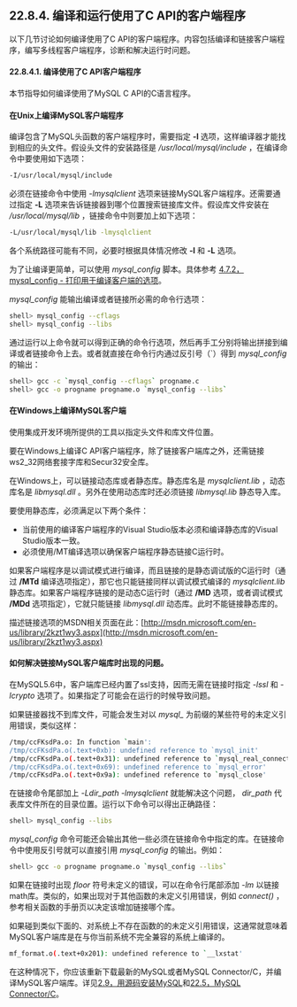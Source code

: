 ## 22.8.4. 编译和运行使用了C API的客户端程序
以下几节讨论如何编译使用了C API的客户端程序。内容包括编译和链接客户端程序，编写多线程客户端程序，诊断和解决运行时问题。

#### 22.8.4.1. 编译使用了C API客户端程序
本节指导如何编译使用了MySQL C API的C语言程序。
#### 在Unix上编译MySQL客户端程序
编译包含了MySQL头函数的客户端程序时，需要指定 **-I** 选项，这样编译器才能找到相应的头文件。假设头文件的安装路径是 */usr/local/mysql/include* ，在编译命令中要使用如下选项：

```bash
-I/usr/local/mysql/include
```

必须在链接命令中使用 *-lmysqlclient* 选项来链接MySQL客户端程序。还需要通过指定 **-L** 选项来告诉链接器到哪个位置搜索链接库文件。假设库文件安装在 */usr/local/mysql/lib* ，链接命令中则要加上如下选项：

```bash
-L/usr/local/mysql/lib -lmysqlclient
```

各个系统路径可能有不同，必要时根据具体情况修改 **-I** 和 **-L** 选项。 

为了让编译更简单，可以使用 *mysql_config* 脚本。具体参考 [4.7.2，mysql_config - 打印用于编译客户端的选项]()。

*mysql_config* 能输出编译或者链接所必需的命令行选项：

```bash
shell> mysql_config --cflags
shell> mysql_config --libs
```

通过运行以上命令就可以得到正确的命令行选项，然后再手工分别将输出拼接到编译或者链接命令上去。或者就直接在命令行内通过反引号（`）得到 *mysql_config* 的输出：

```bash
shell> gcc -c `mysql_config --cflags` progname.c
shell> gcc -o progname progname.o `mysql_config --libs`
```

#### 在Windows上编译MySQL客户端
使用集成开发环境所提供的工具以指定头文件和库文件位置。

要在Windows上编译C API客户端程序，除了链接客户端库之外，还需链接ws2_32网络套接字库和Secur32安全库。

在Windows上，可以链接动态库或者静态库。静态库名是 *mysqlclient.lib* ，动态库名是 *libmysql.dll* 。另外在使用动态库时还必须链接 *libmysql.lib* 静态导入库。

要使用静态库，必须满足以下两个条件：

* 当前使用的编译客户端程序的Visual Studio版本必须和编译静态库的Visual Studio版本一致。
* 必须使用/MT编译选项以确保客户端程序静态链接C运行时。

如果客户端程序是以调试模式进行编译，而且链接的是静态调试版的C运行时（通过 **/MTd** 编译选项指定），那它也只能链接同样以调试模式编译的 *mysqlclient.lib* 静态库。如果客户端程序链接的是动态C运行时（通过 **/MD** 选项，或者调试模式 **/MDd** 选项指定），它就只能链接 *libmysql.dll* 动态库。此时不能链接静态库的。

描述链接选项的MSDN相关页面在此：[http://msdn.microsoft.com/en-us/library/2kzt1wy3.aspx](http://msdn.microsoft.com/en-us/library/2kzt1wy3.aspx)

#### 如何解决链接MySQL客户端库时出现的问题。
在MySQL5.6中，客户端库已经内置了ssl支持，因而无需在链接时指定 *-lssl* 和 *-lcrypto* 选项了。如果指定了可能会在运行的时候导致问题。

如果链接器找不到库文件，可能会发生对以 *mysql_* 为前缀的某些符号的未定义引用错误，类似这样：

```bash
/tmp/ccFKsdPa.o: In function `main':
/tmp/ccFKsdPa.o(.text+0xb): undefined reference to `mysql_init'
/tmp/ccFKsdPa.o(.text+0x31): undefined reference to `mysql_real_connect'
/tmp/ccFKsdPa.o(.text+0x69): undefined reference to `mysql_error'
/tmp/ccFKsdPa.o(.text+0x9a): undefined reference to `mysql_close'
```

在链接命令尾部加上 *-Ldir_path -lmysqlclient* 就能解决这个问题， *dir_path* 代表库文件所在的目录位置。运行以下命令可以得出正确路径：

```bash
shell> mysql_config --libs
```

*mysql_config* 命令可能还会输出其他一些必须在链接命令中指定的库。在链接命令中使用反引号就可以直接引用 *mysql_config* 的输出。例如：

```bash
shell> gcc -o progname progname.o `mysql_config --libs`
```

如果在链接时出现 *floor* 符号未定义的错误，可以在命令行尾部添加 *-lm* 以链接math库。类似的，如果出现对于其他函数的未定义引用错误，例如 *connect()* ，参考相关函数的手册页以决定该增加链接哪个库。

如果碰到类似下面的、对系统上不存在函数的的未定义引用错误，这通常就意味着MySQL客户端库是在与你当前系统不完全兼容的系统上编译的。

```bash
mf_format.o(.text+0x201): undefined reference to `__lxstat'
```

在这种情况下，你应该重新下载最新的MySQL或者MySQL Connector/C，并编译MySQL客户端库。详见[2.9，用源码安装MySQL]()和[22.5，MySQL Connector/C]()。
